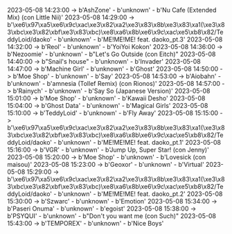 2023-05-08 14:23:00 -> b'AshZone' - b'unknown' - b'Nu Cafe (Extended Mix) (con Little Nii)'
2023-05-08 14:29:00 -> b'\xe6\x97\xa5\xe6\x9c\xac\xe3\x82\xa2\xe3\x83\x8b\xe3\x83\xa1(\xe3\x83\xbc\xe3\x82\xbf\xe3\x83\xbc)\xe8\xa6\x8b\xe6\x9c\xac\xe5\xb8\x82/TeddyLoid/daoko' - b'unknown' - b'ME!ME!ME! feat. daoko_pt.3'
2023-05-08 14:32:00 -> b'Reol' - b'unknown' - b'YoiYoi Kokon'
2023-05-08 14:36:00 -> b'Nezoomie' - b'unknown' - b"Let's Go Outside (con Eitch)"
2023-05-08 14:40:00 -> b"Snail's house" - b'unknown' - b'Invader'
2023-05-08 14:47:00 -> b'Machine Girl' - b'unknown' - b'Ghost'
2023-05-08 14:50:00 -> b'Moe Shop' - b'unknown' - b'Say'
2023-05-08 14:53:00 -> b'Aiobahn' - b'unknown' - b'amnesia (Tollef Remix) (con Rionos)'
2023-05-08 14:57:00 -> b'Rainych' - b'unknown' - b'Say So (Japanese Version)'
2023-05-08 15:01:00 -> b'Moe Shop' - b'unknown' - b'Kawaii Desho'
2023-05-08 15:04:00 -> b'Ghost Data' - b'unknown' - b'Magical Girls'
2023-05-08 15:10:00 -> b'TeddyLoid' - b'unknown' - b'Fly Away'
2023-05-08 15:15:00 -> b'\xe6\x97\xa5\xe6\x9c\xac\xe3\x82\xa2\xe3\x83\x8b\xe3\x83\xa1(\xe3\x83\xbc\xe3\x82\xbf\xe3\x83\xbc)\xe8\xa6\x8b\xe6\x9c\xac\xe5\xb8\x82/TeddyLoid/daoko' - b'unknown' - b'ME!ME!ME! feat. daoko_pt.1'
2023-05-08 15:16:00 -> b'VGR' - b'unknown' - b'Jump Up, Super Star! (con Jenny)'
2023-05-08 15:20:00 -> b'Moe Shop' - b'unknown' - b'Lovesick (con maisou)'
2023-05-08 15:23:00 -> b'Geoxor' - b'unknown' - b'Virtual'
2023-05-08 15:29:00 -> b'\xe6\x97\xa5\xe6\x9c\xac\xe3\x82\xa2\xe3\x83\x8b\xe3\x83\xa1(\xe3\x83\xbc\xe3\x82\xbf\xe3\x83\xbc)\xe8\xa6\x8b\xe6\x9c\xac\xe5\xb8\x82/TeddyLoid/daoko' - b'unknown' - b'ME!ME!ME! feat. daoko_pt.2'
2023-05-08 15:30:00 -> b'Szwarc' - b'unknown' - b'Emotion'
2023-05-08 15:34:00 -> b'Paseri Onuma' - b'unknown' - b'egoist'
2023-05-08 15:38:00 -> b'PSYQUI' - b'unknown' - b"Don't you want me (con Such)"
2023-05-08 15:43:00 -> b'TEMPOREX' - b'unknown' - b'Nice Boys'
